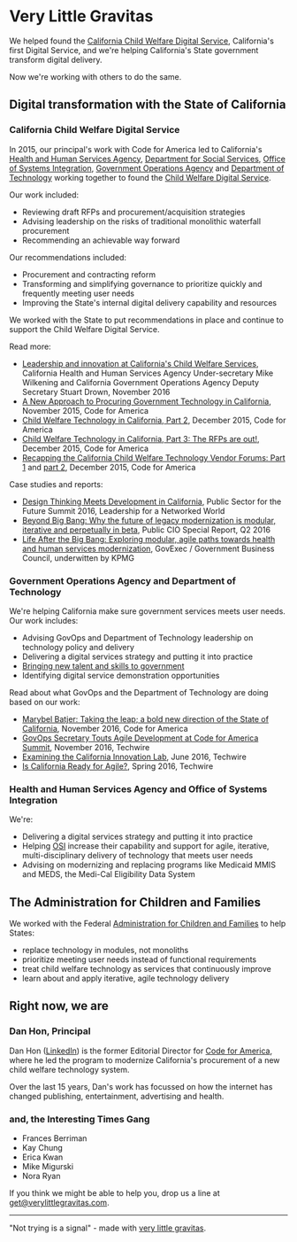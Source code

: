 # Very Little Gravitas

We helped found the [California Child Welfare Digital Service](https://cwds.ca.gov/), California's first Digital Service, and we're helping California's State government transform digital delivery.

Now we're working with others to do the same.

## Digital transformation with the State of California

### California Child Welfare Digital Service

In 2015, our principal's work with Code for America led to California's [Health and Human Services Agency](http://www.chhs.ca.gov), [Department for Social Services](http://www.cdss.ca.gov), [Office of Systems Integration](http://www.cdss.ca.gov), [Government Operations Agency](http://govops.ca.gov) and [Department of Technology](http://www.cio.ca.gov) working together to found the [Child Welfare Digital Service](https://cwds.ca.gov).

Our work included:

* Reviewing draft RFPs and procurement/acquisition strategies
* Advising leadership on the risks of traditional monolithic waterfall procurement
* Recommending an achievable way forward

Our recommendations included:

* Procurement and contracting reform
* Transforming and simplifying governance to prioritize quickly and frequently meeting user needs
* Improving the State's internal digital delivery capability and resources

We worked with the State to put recommendations in place and continue to support the Child Welfare Digital Service.

Read more:

* [Leadership and innovation at California's Child Welfare Services](https://18f.gsa.gov/2016/11/17/leadership-innovation-california-child-welfare-services/), California Health and Human Services Agency Under-secretary Mike Wilkening and California Government Operations Agency Deputy Secretary Stuart Drown, November 2016
* [A New Approach to Procuring Government Technology in California](https://www.codeforamerica.org/blog/2015/11/30/a-new-approach-to-procuring-government-technology-in-california/), November 2015, Code for America
* [Child Welfare Technology in California, Part 2](https://www.codeforamerica.org/blog/2015/12/07/child-welfare-technology-in-california-part-two/), December 2015, Code for America 
* [Child Welfare Technology in California, Part 3: The RFPs are out!](https://www.codeforamerica.org/blog/2015/12/22/child-welfare-technology-in-california-part-3-the-rfps-are-out/), December 2015, Code for America
* [Recapping the California Child Welfare Technology Vendor Forums: Part 1](https://www.codeforamerica.org/blog/2015/12/23/recapping-the-california-child-welfare-technology-vendor-forums-part-1/) and [part 2](https://www.codeforamerica.org/blog/2015/12/23/recapping-the-california-child-welfare-technology-vendor-forums-part-2/), December 2015, Code for America

Case studies and reports:

* [Design Thinking Meets Development in California](https://lnwprogram.org/content/design-thinking-meets-development-california), Public Sector for the Future Summit 2016, Leadership for a Networked World
* [Beyond Big Bang: Why the future of legacy modernization is modular, iterative and perpetually in beta](/assets/public_cio_special_report_beyond_big_bang.pdf), Public CIO Special Report, Q2 2016
* [Life After the Big Bang: Exploring modular, agile paths towards health and human services modernization](http://www.govexec.com/gbc/life-after-big-bang-exploring-modular-agile-paths-toward-health-and-human-services-modernization/), GovExec / Government Business Council, underwitten by KPMG


### Government Operations Agency and Department of Technology 

We're helping California make sure government services meets user needs. Our work includes: 

* Advising GovOps and Department of Technology leadership on technology policy and delivery
* Delivering a digital services strategy and putting it into practice
* [Bringing new talent and skills to government](https://github.com/CDTgithub/DigitalServiceOpportunities)
* Identifying digital service demonstration opportunities 

Read about what GovOps and the Department of Technology are doing based on our work:

* [Marybel Batjer: Taking the leap; a bold new direction of the State of California](https://www.youtube.com/watch?v=yb8fZrrDT00), November 2016, Code for America
* [GovOps Secretary Touts Agile Development at Code for America Summit](http://www.techwire.net/news/govops-secretary-touts-agile-development-at-code-for-america-summit.html), November 2016, Techwire
* [Examining the California Innovation Lab](http://www.techwire.net/news/examining-the-california-innovation-lab.html), June 2016, Techwire
* [Is California Ready for Agile?](/assets/techwire_spring_16.pdf), Spring 2016, Techwire

### Health and Human Services Agency and Office of Systems Integration

We're:

* Delivering a digital services strategy and putting it into practice
* Helping [OSI](http://osi.ca.gov) increase their capability and support for agile, iterative, multi-disciplinary delivery of technology that meets user needs
* Advising on modernizing and replacing programs like Medicaid MMIS and MEDS, the Medi-Cal Eligibility Data System

## The Administration for Children and Families

We worked with the Federal [Administration for Children and Families](https://www.acf.hhs.gov) to help States:

* replace technology in modules, not monoliths
* prioritize meeting user needs instead of functional requirements
* treat child welfare technology as services that continuously improve
* learn about and apply iterative, agile technology delivery 

## Right now, we are

### Dan Hon, Principal

Dan Hon ([LinkedIn](https://www.linkedin.com/in/danhon/)) is the former Editorial Director for [Code for America](https://www.codeforamerica.org), where he led the program to modernize California's procurement of a new child welfare technology system.

Over the last 15 years, Dan's work has focussed on how the internet has changed publishing, entertainment, advertising and health.

### and, the Interesting Times Gang

* Frances Berriman
* Kay Chung
* Erica Kwan
* Mike Migurski
* Nora Ryan

If you think we might be able to help you, drop us a line at [get@verylittlegravitas.com](get@verylittlegravitas.com).

------

"Not trying is a signal" - made with [very little gravitas](/).
